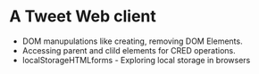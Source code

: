 # A Tweet Web client
* DOM manupulations like creating, removing DOM Elements.
* Accessing parent and clild elements for CRED operations.
* localStorageHTMLforms -  Exploring local storage in browsers

